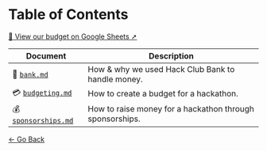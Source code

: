 # Table of Contents

[📑 View our budget on Google Sheets ➚](https://docs.google.com/spreadsheets/d/1zr2hHsi_i6P47KuUvGP_iPHTNwT3MXwTWJvLFCk2Dck/edit?usp=sharing)

| Document | Description |
| --- | --- |
| 🏦 [`bank.md`](bank.md) | How & why we used Hack Club Bank to handle money. | 
| 💳 [`budgeting.md`](budgeting.md) | How to create a budget for a hackathon. | 
| 💰 [`sponsorships.md`](sponsorships.md) | How to raise money for a hackathon through sponsorships. | 

[← Go Back](/README.md)
